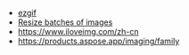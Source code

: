 - [ezgif](https://ezgif.com)
- [Resize batches of images](https://bulkresizephotos.com/en)
- https://www.iloveimg.com/zh-cn
- https://products.aspose.app/imaging/family
